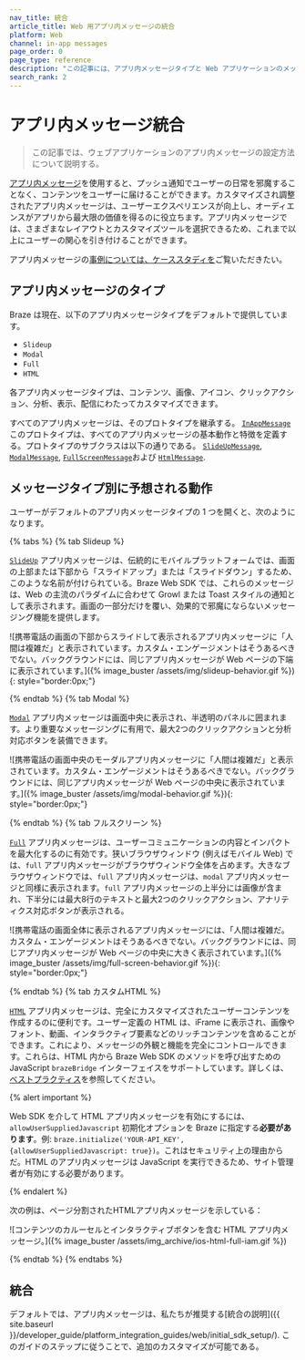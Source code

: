 ```yaml
---
nav_title: 統合
article_title: Web 用アプリ内メッセージの統合
platform: Web
channel: in-app messages
page_order: 0
page_type: reference
description: "この記事には、アプリ内メッセージタイプと Web アプリケーションのメッセージ動作に関するリソースが含まれています。"
search_rank: 2
---
```


# アプリ内メッセージ統合

> この記事では、ウェブアプリケーションのアプリ内メッセージの設定方法について説明する。

[アプリ内メッセージ]({{site.baseurl}}/user_guide/message_building_by_channel/in-app_messages/)を使用すると、プッシュ通知でユーザーの日常を邪魔することなく、コンテンツをユーザーに届けることができます。カスタマイズされ調整されたアプリ内メッセージは、ユーザーエクスペリエンスが向上し、オーディエンスがアプリから最大限の価値を得るのに役立ちます。アプリ内メッセージでは、さまざまなレイアウトとカスタマイズツールを選択できるため、これまで以上にユーザーの関心を引き付けることができます。

アプリ内メッセージの[事例については、ケーススタディを](https://www.braze.com/customers)ご覧いただきたい。

## アプリ内メッセージのタイプ

Braze は現在、以下のアプリ内メッセージタイプをデフォルトで提供しています。 

- `Slideup`
- `Modal`
- `Full`
- `HTML`

各アプリ内メッセージタイプは、コンテンツ、画像、アイコン、クリックアクション、分析、表示、配信にわたってカスタマイズできます。

すべてのアプリ内メッセージは、そのプロトタイプを継承する。 [`InAppMessage`](https://js.appboycdn.com/web-sdk/latest/doc/classes/braze.inappmessage.html)このプロトタイプは、すべてのアプリ内メッセージの基本動作と特徴を定義する。プロトタイプのサブクラスは以下の通りである。 [`SlideUpMessage`](https://js.appboycdn.com/web-sdk/latest/doc/classes/braze.slideupmessage.html), [`ModalMessage`](https://js.appboycdn.com/web-sdk/latest/doc/classes/braze.modalmessage.html), [`FullScreenMessage`](https://js.appboycdn.com/web-sdk/latest/doc/classes/braze.fullscreenmessage.html)および [`HtmlMessage`](https://js.appboycdn.com/web-sdk/latest/doc/classes/braze.htmlmessage.html).

## メッセージタイプ別に予想される動作

ユーザーがデフォルトのアプリ内メッセージタイプの 1 つを開くと、次のようになります。

{% tabs %}
{% tab Slideup %}

[`SlideUp`](https://js.appboycdn.com/web-sdk/latest/doc/classes/braze.slideupmessage.html) アプリ内メッセージは、伝統的にモバイルプラットフォームでは、画面の上部または下部から「スライドアップ」または「スライドダウン」するため、このような名前が付けられている。Braze Web SDK では、これらのメッセージは、Web の主流のパラダイムに合わせて Growl または Toast スタイルの通知として表示されます。画面の一部分だけを覆い、効果的で邪魔にならないメッセージング機能を提供します。

![携帯電話の画面の下部からスライドして表示されるアプリ内メッセージに「人間は複雑だ」と表示されています。カスタム・エンゲージメントはそうあるべきでない。バックグラウンドには、同じアプリ内メッセージが Web ページの下端に表示されています。]({% image_buster /assets/img/slideup-behavior.gif %}){: style="border:0px;"}

{% endtab %}
{% tab Modal %}

[`Modal`](https://js.appboycdn.com/web-sdk/latest/doc/classes/braze.modalmessage.html) アプリ内メッセージは画面中央に表示され、半透明のパネルに囲まれます。より重要なメッセージングに有用で、最大2つのクリックアクションと分析対応ボタンを装備できます。

![携帯電話の画面中央のモーダルアプリ内メッセージに「人間は複雑だ」と表示されています。カスタム・エンゲージメントはそうあるべきでない。バックグラウンドには、同じアプリ内メッセージが Web ページの中央に表示されています。]({% image_buster /assets/img/modal-behavior.gif %}){: style="border:0px;"}

{% endtab %}
{% tab フルスクリーン %}

[`Full`](https://js.appboycdn.com/web-sdk/latest/doc/classes/braze.fullscreenmessage.html) アプリ内メッセージは、ユーザーコミュニケーションの内容とインパクトを最大化するのに有効です。狭いブラウザウィンドウ (例えばモバイル Web) では、`full` アプリ内メッセージがブラウザウィンドウ全体を占めます。大きなブラウザウィンドウでは、`full` アプリ内メッセージは、`modal` アプリ内メッセージと同様に表示されます。`full` アプリ内メッセージの上半分には画像が含まれ、下半分には最大8行のテキストと最大2つのクリックアクション、アナリティクス対応ボタンが表示される。

![携帯電話の画面全体に表示されるアプリ内メッセージには、「人間は複雑だ。カスタム・エンゲージメントはそうあるべきでない。バックグラウンドには、同じアプリ内メッセージが Web ページの中央に大きく表示されています。]({% image_buster /assets/img/full-screen-behavior.gif %}){: style="border:0px;"}

{% endtab %}
{% tab カスタムHTML %}

[`HTML`](https://js.appboycdn.com/web-sdk/latest/doc/classes/braze.htmlmessage.html) アプリ内メッセージは、完全にカスタマイズされたユーザーコンテンツを作成するのに便利です。ユーザー定義の HTML は、iFrame に表示され、画像やフォント、動画、インタラクティブ要素などのリッチコンテンツを含めることができます。これにより、メッセージの外観と機能を完全にコントロールできます。これらは、HTML 内から Braze Web SDK のメソッドを呼び出すためのJavaScript `brazeBridge` インターフェイスをサポートしています。詳しくは、[ベストプラクティス]({{site.baseurl}}/user_guide/message_building_by_channel/in-app_messages/best_practices/)を参照してください。

{% alert important %}

Web SDK を介して HTML アプリ内メッセージを有効にするには、`allowUserSuppliedJavascript` 初期化オプションを Braze に指定する**必要があります**。例: `braze.initialize('YOUR-API_KEY', {allowUserSuppliedJavascript: true})`。これはセキュリティ上の理由からだ。HTML のアプリ内メッセージは JavaScript を実行できるため、サイト管理者が有効にする必要があります。

{% endalert %}

次の例は、ページ分割されたHTMLアプリ内メッセージを示している：

![コンテンツのカルーセルとインタラクティブボタンを含む HTML アプリ内メッセージ。]({% image_buster /assets/img_archive/ios-html-full-iam.gif %})

{% endtab %}
{% endtabs %}

## 統合

デフォルトでは、アプリ内メッセージは、私たちが推奨する[統合の説明]({{ site.baseurl }}/developer_guide/platform_integration_guides/web/initial_sdk_setup/). このガイドのステップに従うことで、追加のカスタマイズが可能である。

